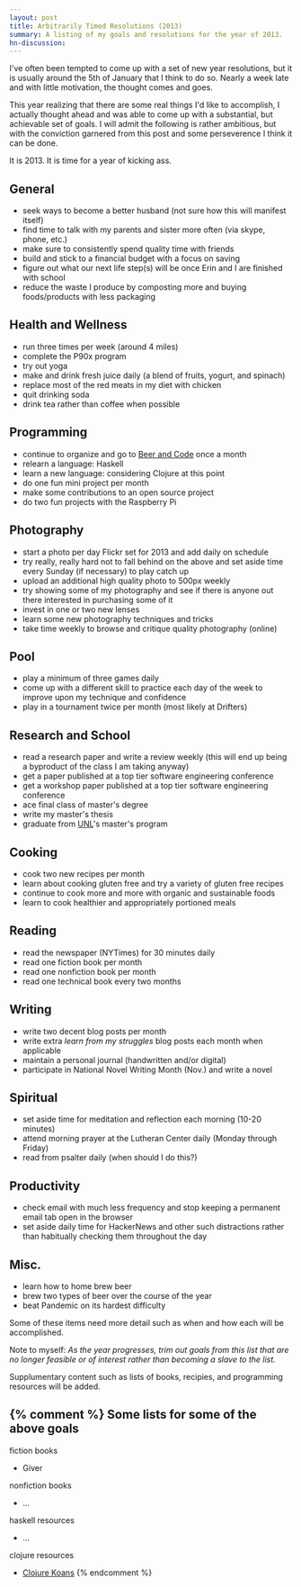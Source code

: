 ```yaml
---
layout: post
title: Arbitrarily Timed Resolutions (2013)
summary: A listing of my goals and resolutions for the year of 2013.
hn-discussion:
---
```


I've often been tempted to come up with a set of new year resolutions, but
it is usually around the 5th of January that I think to do so. Nearly a week
late and with little motivation, the thought comes and goes.

This year realizing that there are some real things I'd like to accomplish, I
actually thought ahead and was able to come up with a substantial, but
achievable set of goals. I will admit the following is rather ambitious, but
with the conviction garnered from this post and some perseverence I think it
can be done.

It is 2013. It is time for a year of kicking ass.

General
-------

- seek ways to become a better husband (not sure how this will manifest itself)
- find time to talk with my parents and sister more often (via skype, phone,
etc.)
- make sure to consistently spend quality time with friends
- build and stick to a financial budget with a focus on saving
- figure out what our next life step(s) will be once Erin and I are finished
with school
- reduce the waste I produce by composting more and buying foods/products with
less packaging

Health and Wellness
-------------------

- run three times per week (around 4 miles)
- complete the P90x program
- try out yoga
- make and drink fresh juice daily (a blend of fruits, yogurt, and spinach)
- replace most of the red meats in my diet with chicken
- quit drinking soda
- drink tea rather than coffee when possible

Programming
-----------

- continue to organize and go to [Beer and Code](http://beerandco.de) once a
month
- relearn a language: Haskell
- learn a new language: considering Clojure at this point
- do one fun mini project per month
- make some contributions to an open source project
- do two fun projects with the Raspberry Pi

Photography
-----------

- start a photo per day Flickr set for 2013 and add daily on schedule
- try really, really hard not to fall behind on the above and set aside time
every Sunday (if necessary) to play catch up
- upload an additional high quality photo to 500px weekly
- try showing some of my photography and see if there is anyone out there
interested in purchasing some of it
- invest in one or two new lenses
- learn some new photography techniques and tricks
- take time weekly to browse and critique quality photography (online)

Pool
----

- play a minimum of three games daily
- come up with a different skill to practice each day of the week to improve
upon my technique and confidence
- play in a tournament twice per month (most likely at Drifters)

Research and School
-------------------

- read a research paper and write a review weekly (this will end up being a
byproduct of the class I am taking anyway)
- get a paper published at a top tier software engineering conference
- get a workshop paper published at a top tier software engineering conference
- ace final class of master's degree
- write my master's thesis
- graduate from [UNL](http://unl.edu)'s master's program

Cooking
-------

- cook two new recipes per month
- learn about cooking gluten free and try a variety of gluten free recipes
- continue to cook more and more with organic and sustainable foods
- learn to cook healthier and appropriately portioned meals

Reading
-------

- read the newspaper (NYTimes) for 30 minutes daily
- read one fiction book per month
- read one nonfiction book per month
- read one technical book every two months

Writing
-------

- write two decent blog posts per month
- write extra *learn from my struggles* blog posts each month when applicable
- maintain a personal journal (handwritten and/or digital)
- participate in National Novel Writing Month (Nov.) and write a novel

Spiritual
---------

- set aside time for meditation and reflection each morning (10-20 minutes)
- attend morning prayer at the Lutheran Center daily (Monday through Friday)
- read from psalter daily (when should I do this?)

Productivity
------------

- check email with much less frequency and stop keeping a permanent email tab
open in the browser
- set aside daily time for HackerNews and other such distractions rather than
habitually checking them throughout the day
 

Misc.
-----

- learn how to home brew beer
- brew two types of beer over the course of the year
- beat Pandemic on its hardest difficulty

Some of these items need more detail such as when and how each will be accomplished.

Note to myself: *As the year progresses, trim out goals from this list that are no longer
feasible or of interest rather than becoming a slave to the list.*

Supplumentary content such as lists of books, recipies, and programming
resources will be added.

{% comment %}
Some lists for some of the above goals
---

fiction books

- Giver

nonfiction books
- ...

haskell resources

- ...

clojure resources

- [Clojure Koans](http://clojurekoans.com/)
{% endcomment %}

